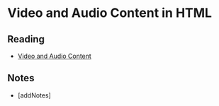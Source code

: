 # Video and Audio Content in HTML

## Reading

* [Video and Audio Content](https://developer.mozilla.org/en-US/docs/Learn/HTML/Multimedia_and_embedding/Video_and_audio_content)

## Notes

* [addNotes]
